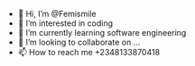 - 👋 Hi, I’m @Femismile
- 👀 I’m interested in coding
- 🌱 I’m currently learning software engineering
- 💞️ I’m looking to collaborate on ...
- 📫 How to reach me +2348133870418

<!---
Femismile/Femismile is a ✨ special ✨ repository because its `README.md` (this file) appears on your GitHub profile.
You can click the Preview link to take a look at your changes.
--->
